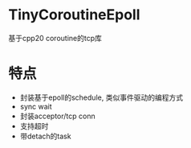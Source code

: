 # TinyCoroutineEpoll
基于cpp20 coroutine的tcp库

# 特点
+ 封装基于epoll的schedule, 类似事件驱动的编程方式
+ sync wait
+ 封装acceptor/tcp conn
+ 支持超时
+ 带detach的task
